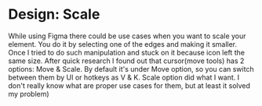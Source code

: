 # Design: Scale

While using Figma there could be use cases when you want to scale your element. You do it by selecting one of the edges and making it smaller. Once I tried to do such manipulation and stuck on it because icon left the same size. After quick research I found out that cursor(move tools) has 2 options: Move & Scale. By default it's under Move option, so you can switch between them by UI or hotkeys as V & K. Scale option did what I want. I don't really know what are proper use cases for them, but at least it solved my problem)
